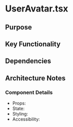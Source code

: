 # UserAvatar.tsx

## Purpose

## Key Functionality

## Dependencies

## Architecture Notes

### Component Details
- Props: 
- State: 
- Styling: 
- Accessibility: 
